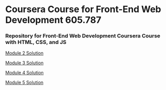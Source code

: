 # Coursera Course for Front-End Web Development 605.787
<h3> Repository for Front-End Web Development Coursera Course with HTML, CSS, and JS </h3>

[Module 2 Solution](http://stevo9510.github.io/coursera-605787/module2-solution "Module 2 Solution")

[Module 3 Solution](http://stevo9510.github.io/coursera-605787/module3-solution "Module 3 Solution")

[Module 4 Solution](http://stevo9510.github.io/coursera-605787/module4-solution "Module 4 Solution")

[Module 5 Solution](http://stevo9510.github.io/coursera-605787/module5-solution "Module 5 Solution")


